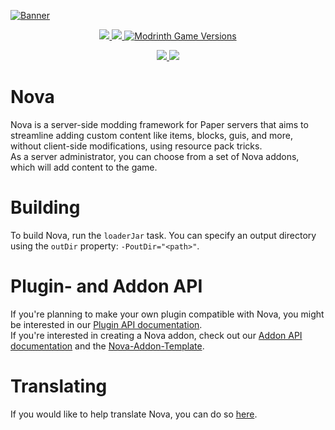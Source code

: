 [![Banner](https://i.imgur.com/X4Q2ycT.png)](https://hangar.papermc.io/xenondevs/Nova)

<p align="center">
  <a href="https://github.com/xenondevs/Nova/stargazers">
    <img src="https://img.shields.io/github/stars/xenondevs/Nova">
  </a>
  <a href="https://github.com/xenondevs/Nova/actions/workflows/ci.yml">
    <img src="https://img.shields.io/github/actions/workflow/status/xenondevs/Nova/ci.yml">
  </a>
  <a href="">
    <img alt="Modrinth Game Versions" src="https://img.shields.io/modrinth/game-versions/nova-framework">
  </a>
</p>
<p align="center">
  <a href="https://hangar.papermc.io/xenondevs/Nova">
    <img src="https://img.shields.io/modrinth/v/nova-framework?color=0552eb&label=Hangar">
  </a>
  <a href="https://modrinth.com/plugin/nova-framework">
    <img src="https://img.shields.io/modrinth/v/nova-framework?label=Modrinth">
  </a>
</p>


# Nova

Nova is a server-side modding framework for Paper servers that aims to streamline adding custom content like items, blocks,
guis, and more, without client-side modifications, using resource pack tricks.  
As a server administrator, you can choose from a set of Nova addons, which will add content to the game.

# Building

To build Nova, run the `loaderJar` task.
You can specify an output directory using the `outDir` property: `-PoutDir="<path>"`.

# Plugin- and Addon API

If you're planning to make your own plugin compatible with Nova, you might be interested in our [Plugin API documentation](https://xenondevs.xyz/docs/nova/api).   
If you're interested in creating a Nova addon, check out our [Addon API documentation](https://xenondevs.xyz/docs/nova/addon/) and the [Nova-Addon-Template](https://github.com/xenondevs/Nova-Addon-Template).

# Translating

If you would like to help translate Nova, you can do so [here](https://translate.xenondevs.xyz/).